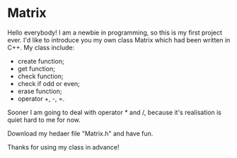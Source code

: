 # Matrix

Hello everybody! I am a newbie in programming, so this is my first project ever. I'd like to introduce you my own class Matrix which had been written in C++.
My class include:
- create function;
- get function;
- check function;
- check if odd or even;
- erase function;
- operator +, -, =.

Sooner I am going to deal with operator * and /, because it's realisation is quiet hard to me for now.

Download my hedaer file "Matrix.h" and have fun.

Thanks for using my class in advance!
